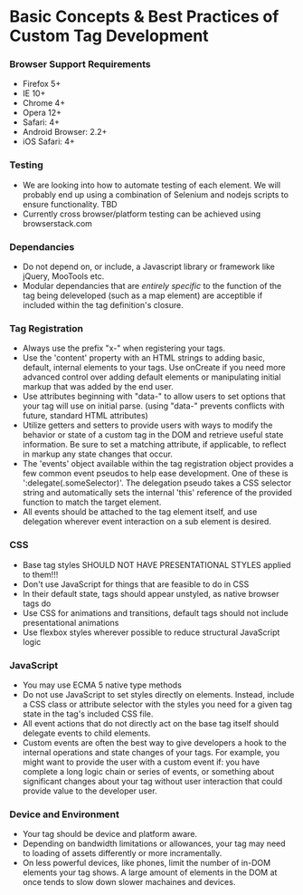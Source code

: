 # Basic Concepts & Best Practices of Custom Tag Development

### Browser Support Requirements

* Firefox 5+
* IE 10+
* Chrome 4+
* Opera 12+
* Safari: 4+
* Android Browser: 2.2+
* iOS Safari: 4+


### Testing

* We are looking into how to automate testing of each element.  We will probably end up using a combination of Selenium and nodejs scripts to ensure functionality. TBD
* Currently cross browser/platform testing can be achieved using browserstack.com

### Dependancies
* Do not depend on, or include, a Javascript library or framework like jQuery, MooTools etc.
* Modular dependancies that are *entirely specific* to the function of the tag being deleveloped (such as a map element) are acceptible if included within the tag definition's closure.


### Tag Registration

* Always use the prefix "x-" when registering your tags.
* Use  the 'content' property with an HTML strings to adding basic, default, internal elements to your tags. Use onCreate if you need more advanced  control over adding default elements or manipulating initial markup that  was added by the end user.
* Use attributes beginning with "data-" to allow users to set options that your tag will use on initial parse. (using "data-" prevents conflicts with future, standard HTML attributes)
* Utilize getters and setters to provide users with ways to modify the behavior or state of a custom tag in the DOM and retrieve useful state information. Be sure to set a matching attribute, if applicable, to reflect in markup any state changes that occur.
* The 'events' object available within the tag registration object provides a few common event pseudos to help ease development. One of these is ':delegate(.someSelector)'. The delegation pseudo takes a CSS selector string and automatically sets the internal 'this' reference of the provided function to match the target element.
* All events should be attached to the tag element itself, and use delegation wherever event interaction on a sub element is desired.


### CSS

* Base tag styles SHOULD NOT HAVE PRESENTATIONAL STYLES applied to them!!!
* Don't use JavaScript for things that are feasible to do in CSS
* In their default state, tags should appear unstyled, as native browser tags do
* Use CSS for animations and transitions, default tags should not include presentational animations
* Use flexbox styles wherever possible to reduce structural JavaScript logic


### JavaScript

* You may use ECMA 5 native type methods
* Do not use JavaScript to set styles directly on elements. Instead, include a CSS class or attribute selector with the styles you need for a given tag state in the tag's included CSS file.
* All event actions that do not directly act on the base tag itself should delegate events to child elements.
* Custom  events are often the best way to give developers a hook to the internal operations and state changes of your tags. For example, you might want to  provide the user with a custom event if: you have complete a long logic chain or series of events, or something about significant changes about your tag without user interaction that could provide value to the developer user.


### Device and Environment

* Your tag should be device and platform aware.
* Depending on bandwidth limitations or allowances, your tag may need to loading of assets differently or more incramentally.
* On less powerful devices, like phones, limit the number of in-DOM elements your tag shows. A large amount of elements in the DOM at once tends to slow down slower machaines and devices.
